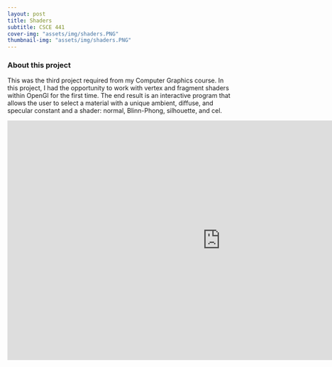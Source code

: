 ```yaml
---
layout: post
title: Shaders
subtitle: CSCE 441
cover-img: "assets/img/shaders.PNG"
thumbnail-img: "assets/img/shaders.PNG"
---
```



### About this project
This was the third project required from my Computer Graphics course. In this project, I had the opportunity to work with vertex and fragment shaders within OpenGl for the first time. The end result is an interactive program that allows the user to select a material with a unique ambient, diffuse, and specular constant and a shader: normal, Blinn-Phong, silhouette, and cel. 

<iframe width="960" height="540" src="https://www.youtube.com/embed/6_apodq1dfA" title="YouTube video player" frameborder="0" allow="accelerometer; autoplay; clipboard-write; encrypted-media; gyroscope; picture-in-picture" allowfullscreen></iframe>